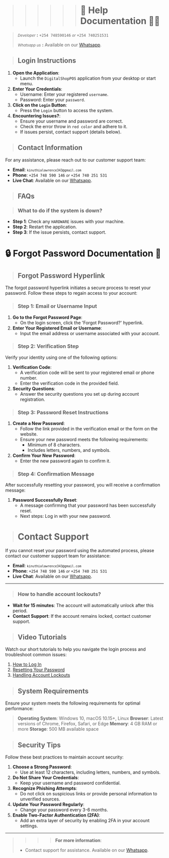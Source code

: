>>>>>># 💁 Help Documentation 💁‍♀️

><small>*Developer*</small> **:** `+254 748590146` <small>*or*</small> `+254 740251531`
> 
><small>*Whatsapp us*</small> **:** Available on our [Whatsapp](https://wa.me/message/IHXTOP6QANKBG1).

>## Login Instructions

1. **Open the Application**:
   - Launch the `DigitalShopPOS` application from your desktop or start menu.
2. **Enter Your Credentials**:
   - Username: Enter your registered `username`.
   - Password: Enter your `password`.
3. **Click on the ``Login`` Button**:
   - Press the `Login` button to access the system.
4. **Encountering Issues?**:
   - Ensure your username and password are correct.
   - Check the error throw in `red color` and adhere to it.
   - If issues persist, contact support (details below).

>## Contact Information

For any assistance, please reach out to our customer support team:

- **Email**: <small>`kinuthialawrence343@gmail.com`</small>
- **Phone**: `+254 748 590 146` <small>*or*</small> `+254 740 251 531`
- **Live Chat**: Available on our [Whatsapp](https://wa.me/message/IHXTOP6QANKBG1).

>## FAQs

>### What to do if the system is down?

- **Step 1**: Check any `HARDWARE` issues with your machine.
- **Step 2**: Restart the application.
- **Step 3**: If the issue persists, contact support.


# 🔒 Forgot Password Documentation 🔑

>## Forgot Password Hyperlink

The forgot password hyperlink initiates a secure process to reset your password. Follow these steps to regain access to your account:

>### Step 1: Email or Username Input

1. **Go to the Forgot Password Page**:
   - On the login screen, click the 'Forgot Password?' hyperlink.
2. **Enter Your Registered Email or Username**:
   - Input the email address or username associated with your account.

>### Step 2: Verification Step

Verify your identity using one of the following options:

1. **Verification Code**:
   - A verification code will be sent to your registered email or phone number.
   - Enter the verification code in the provided field.
2. **Security Questions**:
   - Answer the security questions you set up during account registration.

>### Step 3: Password Reset Instructions

1. **Create a New Password**:
   - Follow the link provided in the verification email or the form on the website.
   - Ensure your new password meets the following requirements:
      - Minimum of 8 characters.
      - Includes letters, numbers, and symbols.
2. **Confirm Your New Password**:
   - Enter the new password again to confirm it.

>### Step 4: Confirmation Message

After successfully resetting your password, you will receive a confirmation message:

1. **Password Successfully Reset**:
   - A message confirming that your password has been successfully reset.
   - Next steps: Log in with your new password.

># Contact Support

If you cannot reset your password using the automated process, please contact our customer support team for assistance:

- **Email**: <small>`kinuthialawrence343@gmail.com`</small>
- **Phone**: `+254 748 590 146` <small>*or*</small> `+254 740 251 531`
- **Live Chat**: Available on our [Whatsapp](https://wa.me/message/IHXTOP6QANKBG1).

---




>### How to handle account lockouts?

- **Wait for 15 minutes**: The account will automatically unlock after this period.
- **Contact Support**: If the account remains locked, contact customer support.

>## Video Tutorials

Watch our short tutorials to help you navigate the login process and troubleshoot common issues:

1. [How to Log In](https://www.example.com/tutorials/login)
2. [Resetting Your Password](https://www.example.com/tutorials/reset-password)
3. [Handling Account Lockouts](https://www.example.com/tutorials/account-lockout)

>## System Requirements

Ensure your system meets the following requirements for optimal performance:

> **Operating System**: Windows 10, macOS 10.15+, Linux
> **Browser**: Latest versions of Chrome, Firefox, Safari, or Edge
> **Memory**: 4 GB RAM or more
> **Storage**: 500 MB available space

>## Security Tips

Follow these best practices to maintain account security:

1. **Choose a Strong Password**:
   - Use at least 12 characters, including letters, numbers, and symbols.
2. **Do Not Share Your Credentials**:
   - Keep your username and password confidential.
3. **Recognize Phishing Attempts**:
   - Do not click on suspicious links or provide personal information to unverified sources.
4. **Update Your Password Regularly**:
   - Change your password every 3-6 months.
5. **Enable Two-Factor Authentication (2FA)**:
   - Add an extra layer of security by enabling 2FA in your account settings.

---

>>>>**For more information**:
>- Contact support for assistance.  Available on our [Whatsapp](https://wa.me/message/IHXTOP6QANKBG1).

```
